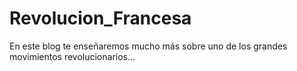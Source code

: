 # Revolucion_Francesa
En este blog te enseñaremos mucho más sobre uno de los grandes movimientos revolucionarios...
